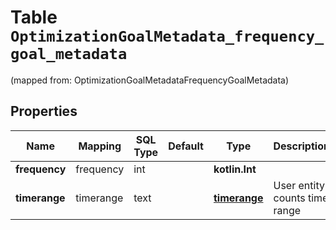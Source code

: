 
# Table `OptimizationGoalMetadata_frequency_goal_metadata`
(mapped from: OptimizationGoalMetadataFrequencyGoalMetadata)

## Properties
Name | Mapping | SQL Type | Default | Type | Description | Notes
---- | ------- | -------- | ------- | ---- | ----------- | -----
**frequency** | frequency | int |  | **kotlin.Int** |  |  [optional]
**timerange** | timerange | text |  | [**timerange**](#Timerange) | User entity counts time range |  [optional]




